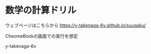 # 数学の計算ドリル

ウェブページはこちらから
https://y-takenaga-6v.github.io/suugaku/

CheomeBookの画面での実行を想定

y-takenaga-6v